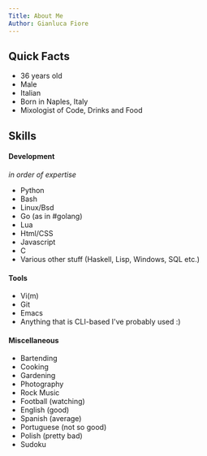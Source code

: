 ```yaml
---
Title: About Me
Author: Gianluca Fiore
---
```


<h2 class="md">Quick Facts</h2>

+ 36 years old
+ Male
+ Italian
+ Born in Naples, Italy
+ Mixologist of Code, Drinks and Food

<h2 class="md">Skills</h2>

<h4 class="md">Development</h4>

_in order of expertise_

+ Python
+ Bash
+ Linux/Bsd
+ Go (as in #golang)
+ Lua
+ Html/CSS
+ Javascript
+ C
+ Various other stuff (Haskell, Lisp, Windows, SQL etc.)

<h4 class="md">Tools</h4>

+ Vi(m)
+ Git
+ Emacs
+ Anything that is CLI-based I've probably used :)

<h4 class="md">Miscellaneous</h4>

+ Bartending
+ Cooking
+ Gardening
+ Photography
+ Rock Music
+ Football (watching)
+ English (good)
+ Spanish (average)
+ Portuguese (not so good) 
+ Polish (pretty bad)
+ Sudoku
